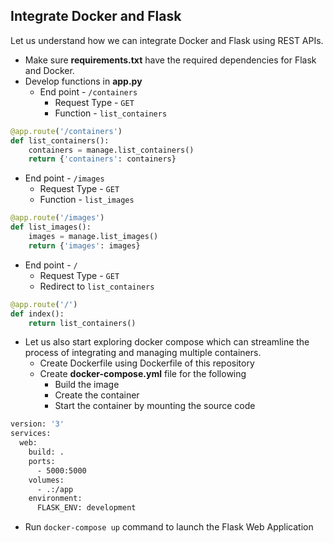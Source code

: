 ## Integrate Docker and Flask

Let us understand how we can integrate Docker and Flask using REST APIs.
* Make sure **requirements.txt** have the required dependencies for Flask and Docker.
* Develop functions in **app.py**
  * End point - `/containers`
    * Request Type - `GET`
    * Function - `list_containers`
```python
@app.route('/containers')
def list_containers():
    containers = manage.list_containers()
    return {'containers': containers}
```
  * End point - `/images`
    * Request Type - `GET`
    * Function - `list_images`
```python
@app.route('/images')
def list_images():
    images = manage.list_images()
    return {'images': images}
```
  * End point - `/`
    * Request Type - `GET`
    * Redirect to `list_containers`
```python
@app.route('/')
def index():
    return list_containers()
```
* Let us also start exploring docker compose which can streamline the process of integrating and managing multiple containers.
  * Create Dockerfile using Dockerfile of this repository
  * Create **docker-compose.yml** file for the following
    * Build the image
    * Create the container
    * Start the container by mounting the source code
```dockerfile
version: '3'
services:
  web:
    build: .
    ports:
      - 5000:5000
    volumes:
      - .:/app
    environment:
      FLASK_ENV: development  
```
  * Run `docker-compose up` command to launch the Flask Web Application
